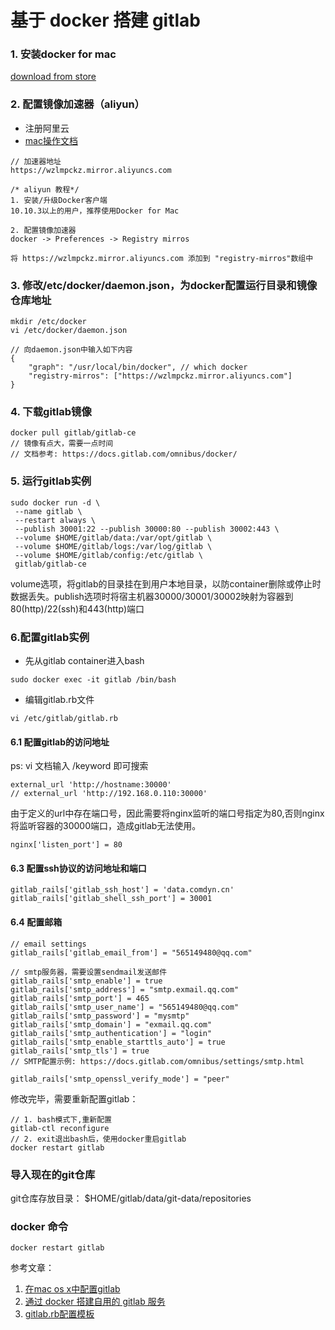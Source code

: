 # 基于 docker 搭建 gitlab

### 1. 安装docker for mac
[download from store](https://store.docker.com/editions/community/docker-ce-desktop-mac)

### 2. 配置镜像加速器（aliyun）

- 注册阿里云
- [mac操作文档](https://cr.console.aliyun.com/cn-hangzhou/mirrors)
```
// 加速器地址
https://wzlmpckz.mirror.aliyuncs.com

/* aliyun 教程*/
1. 安装/升级Docker客户端
10.10.3以上的用户，推荐使用Docker for Mac

2. 配置镜像加速器
docker -> Preferences -> Registry mirros

将 https://wzlmpckz.mirror.aliyuncs.com 添加到 "registry-mirros"数组中
```
### 3. 修改/etc/docker/daemon.json，为docker配置运行目录和镜像仓库地址

```
mkdir /etc/docker
vi /etc/docker/daemon.json

// 向daemon.json中输入如下内容
{
    "graph": "/usr/local/bin/docker", // which docker
    "registry-mirros": ["https://wzlmpckz.mirror.aliyuncs.com"]
}
```

### 4. 下载gitlab镜像

```
docker pull gitlab/gitlab-ce
// 镜像有点大，需要一点时间
// 文档参考: https://docs.gitlab.com/omnibus/docker/
```
### 5. 运行gitlab实例

```
sudo docker run -d \
 --name gitlab \
 --restart always \
 --publish 30001:22 --publish 30000:80 --publish 30002:443 \
 --volume $HOME/gitlab/data:/var/opt/gitlab \
 --volume $HOME/gitlab/logs:/var/log/gitlab \
 --volume $HOME/gitlab/config:/etc/gitlab \
 gitlab/gitlab-ce
```

volume选项，将gitlab的目录挂在到用户本地目录，以防container删除或停止时数据丢失。publish选项时将宿主机器30000/30001/30002映射为容器到80(http)/22(ssh)和443(http)端口

### 6.配置gitlab实例

- 先从gitlab container进入bash
```
sudo docker exec -it gitlab /bin/bash
```
- 编辑gitlab.rb文件
```
vi /etc/gitlab/gitlab.rb
```
#### 6.1 配置gitlab的访问地址
ps: vi 文档输入 /keyword 即可搜索
```
external_url 'http://hostname:30000'
// external_url 'http://192.168.0.110:30000'
```
由于定义的url中存在端口号，因此需要将nginx监听的端口号指定为80,否则nginx将监听容器的30000端口，造成gitlab无法使用。
```
nginx['listen_port'] = 80
```

#### 6.3 配置ssh协议的访问地址和端口
```
gitlab_rails['gitlab_ssh_host'] = 'data.comdyn.cn'
gitlab_rails['gitlab_shell_ssh_port'] = 30001
```

#### 6.4 配置邮箱
```
// email settings
gitlab_rails['gitlab_email_from'] = "565149480@qq.com"

// smtp服务器，需要设置sendmail发送邮件
gitlab_rails['smtp_enable'] = true
gitlab_rails['smtp_address'] = "smtp.exmail.qq.com"
gitlab_rails['smtp_port'] = 465
gitlab_rails['smtp_user_name'] = "565149480@qq.com"
gitlab_rails['smtp_password'] = "mysmtp"
gitlab_rails['smtp_domain'] = "exmail.qq.com"
gitlab_rails['smtp_authentication'] = "login"
gitlab_rails['smtp_enable_starttls_auto'] = true
gitlab_rails['smtp_tls'] = true
// SMTP配置示例: https://docs.gitlab.com/omnibus/settings/smtp.html

gitlab_rails['smtp_openssl_verify_mode'] = "peer"
```

修改完毕，需要重新配置gitlab：
```
// 1. bash模式下,重新配置
gitlab-ctl reconfigure
// 2. exit退出bash后，使用docker重启gitlab
docker restart gitlab
```

### 导入现在的git仓库

git仓库存放目录：
$HOME/gitlab/data/git-data/repositories

### docker 命令
```
docker restart gitlab
```
参考文章：
1. [在mac os x中配置gitlab](http://comdyn.hy.tsinghua.edu.cn/from-web/mac-os/570-docker-gitlat)
2. [通过 docker 搭建自用的 gitlab 服务](https://juejin.im/post/5a4c9ff36fb9a04507700fcc)
3. [gitlab.rb配置模板](https://gitlab.com/gitlab-org/omnibus-gitlab/blob/master/files/gitlab-config-template/gitlab.rb.template)
